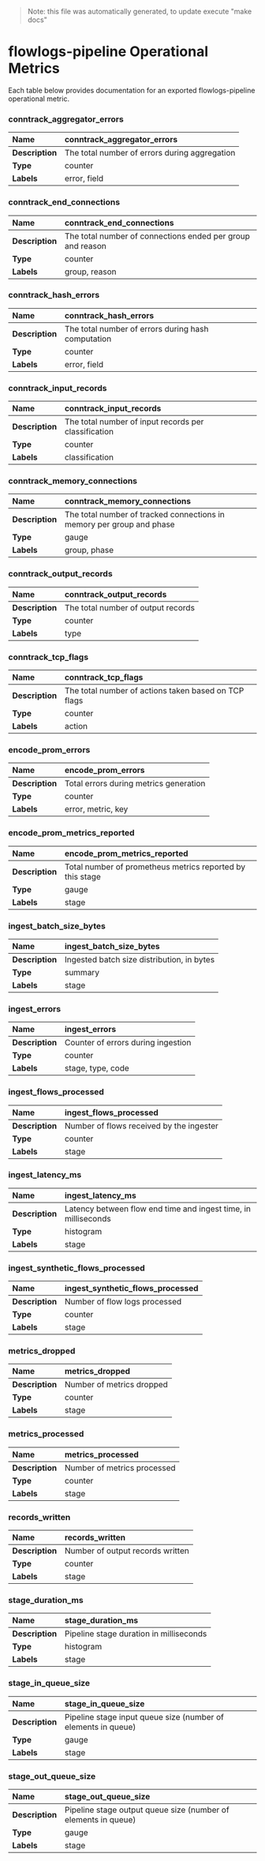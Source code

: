 
> Note: this file was automatically generated, to update execute "make docs"  
	 
# flowlogs-pipeline Operational Metrics  
	 
Each table below provides documentation for an exported flowlogs-pipeline operational metric. 

	

### conntrack_aggregator_errors
| **Name** | conntrack_aggregator_errors | 
|:---|:---|
| **Description** | The total number of errors during aggregation | 
| **Type** | counter | 
| **Labels** | error, field | 


### conntrack_end_connections
| **Name** | conntrack_end_connections | 
|:---|:---|
| **Description** | The total number of connections ended per group and reason | 
| **Type** | counter | 
| **Labels** | group, reason | 


### conntrack_hash_errors
| **Name** | conntrack_hash_errors | 
|:---|:---|
| **Description** | The total number of errors during hash computation | 
| **Type** | counter | 
| **Labels** | error, field | 


### conntrack_input_records
| **Name** | conntrack_input_records | 
|:---|:---|
| **Description** | The total number of input records per classification | 
| **Type** | counter | 
| **Labels** | classification | 


### conntrack_memory_connections
| **Name** | conntrack_memory_connections | 
|:---|:---|
| **Description** | The total number of tracked connections in memory per group and phase | 
| **Type** | gauge | 
| **Labels** | group, phase | 


### conntrack_output_records
| **Name** | conntrack_output_records | 
|:---|:---|
| **Description** | The total number of output records | 
| **Type** | counter | 
| **Labels** | type | 


### conntrack_tcp_flags
| **Name** | conntrack_tcp_flags | 
|:---|:---|
| **Description** | The total number of actions taken based on TCP flags | 
| **Type** | counter | 
| **Labels** | action | 


### encode_prom_errors
| **Name** | encode_prom_errors | 
|:---|:---|
| **Description** | Total errors during metrics generation | 
| **Type** | counter | 
| **Labels** | error, metric, key | 


### encode_prom_metrics_reported
| **Name** | encode_prom_metrics_reported | 
|:---|:---|
| **Description** | Total number of prometheus metrics reported by this stage | 
| **Type** | gauge | 
| **Labels** | stage | 


### ingest_batch_size_bytes
| **Name** | ingest_batch_size_bytes | 
|:---|:---|
| **Description** | Ingested batch size distribution, in bytes | 
| **Type** | summary | 
| **Labels** | stage | 


### ingest_errors
| **Name** | ingest_errors | 
|:---|:---|
| **Description** | Counter of errors during ingestion | 
| **Type** | counter | 
| **Labels** | stage, type, code | 


### ingest_flows_processed
| **Name** | ingest_flows_processed | 
|:---|:---|
| **Description** | Number of flows received by the ingester | 
| **Type** | counter | 
| **Labels** | stage | 


### ingest_latency_ms
| **Name** | ingest_latency_ms | 
|:---|:---|
| **Description** | Latency between flow end time and ingest time, in milliseconds | 
| **Type** | histogram | 
| **Labels** | stage | 


### ingest_synthetic_flows_processed
| **Name** | ingest_synthetic_flows_processed | 
|:---|:---|
| **Description** | Number of flow logs processed | 
| **Type** | counter | 
| **Labels** | stage | 


### metrics_dropped
| **Name** | metrics_dropped | 
|:---|:---|
| **Description** | Number of metrics dropped | 
| **Type** | counter | 
| **Labels** | stage | 


### metrics_processed
| **Name** | metrics_processed | 
|:---|:---|
| **Description** | Number of metrics processed | 
| **Type** | counter | 
| **Labels** | stage | 


### records_written
| **Name** | records_written | 
|:---|:---|
| **Description** | Number of output records written | 
| **Type** | counter | 
| **Labels** | stage | 


### stage_duration_ms
| **Name** | stage_duration_ms | 
|:---|:---|
| **Description** | Pipeline stage duration in milliseconds | 
| **Type** | histogram | 
| **Labels** | stage | 


### stage_in_queue_size
| **Name** | stage_in_queue_size | 
|:---|:---|
| **Description** | Pipeline stage input queue size (number of elements in queue) | 
| **Type** | gauge | 
| **Labels** | stage | 


### stage_out_queue_size
| **Name** | stage_out_queue_size | 
|:---|:---|
| **Description** | Pipeline stage output queue size (number of elements in queue) | 
| **Type** | gauge | 
| **Labels** | stage | 



